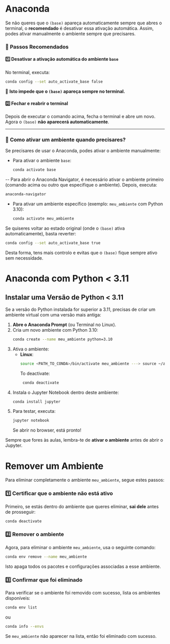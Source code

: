 # Anaconda

Se não queres que o `(base)` apareça automaticamente sempre que abres o terminal, o **recomendado** é desativar essa ativação automática. Assim, podes ativar manualmente o ambiente sempre que precisares.  

### 🔹 **Passos Recomendados**  

#### 1️⃣ **Desativar a ativação automática do ambiente `base`**  
No terminal, executa:  
```bash
conda config --set auto_activate_base false
```
🔹 **Isto impede que o `(base)` apareça sempre no terminal.**

#### 2️⃣ **Fechar e reabrir o terminal**  
Depois de executar o comando acima, fecha o terminal e abre um novo. Agora o `(base)` **não aparecerá automaticamente**.

---

### 🔹 **Como ativar um ambiente quando precisares?**  
Se precisares de usar o Anaconda, podes ativar o ambiente manualmente:  
- Para ativar o ambiente `base`:  
  ```bash
  conda activate base
  ```
-- Para abrir o Anaconda Navigator, é necessário ativar o ambiente primeiro (comando acima ou outro que especifique o ambiente). Depois, executa:  
  ```bash
  anaconda-navigator
  ```
- Para ativar um ambiente específico (exemplo: `meu_ambiente` com Python 3.10):  
  ```bash
  conda activate meu_ambiente
  ```

Se quiseres voltar ao estado original (onde o `(base)` ativa automaticamente), basta reverter:  
```bash
conda config --set auto_activate_base true
```

Desta forma, tens mais controlo e evitas que o `(base)` fique sempre ativo sem necessidade.


# Anaconda com Python < 3.11

## **Instalar uma Versão de Python < 3.11**  
Se a versão do Python instalada for superior a 3.11, precisas de criar um ambiente virtual com uma versão mais antiga:  

1. **Abre o Anaconda Prompt** (ou Terminal no Linux).  
2. Cria um novo ambiente com Python 3.10:  
   ```bash
   conda create --name meu_ambiente python=3.10
   ```  
3. Ativa o ambiente:  
   - **Linux**:  
     ```bash
     source <PATH_TO_CONDA>/bin/activate meu_ambiente ---> source ~/anaconda3/bin/activate meu_ambiente  OR conda activate meu_ambiente
     ```  
     To deactivate:  
     ```bash
      conda deactivate
      ```
4. Instala o Jupyter Notebook dentro deste ambiente:  
   ```bash
   conda install jupyter  
   ```  
5. Para testar, executa:  
   ```bash
   jupyter notebook
   ```  
   Se abrir no browser, está pronto!   

Sempre que fores às aulas, lembra-te de **ativar o ambiente** antes de abrir o Jupyter.  


# Remover um Ambiente

Para eliminar completamente o ambiente `meu_ambiente`, segue estes passos:  

### 1️⃣ **Certificar que o ambiente não está ativo**  
Primeiro, se estás dentro do ambiente que queres eliminar, **sai dele** antes de prosseguir:  
```bash
conda deactivate
```

### 2️⃣ **Remover o ambiente**  
Agora, para eliminar o ambiente `meu_ambiente`, usa o seguinte comando:  
```bash
conda env remove --name meu_ambiente
```
Isto apaga todos os pacotes e configurações associadas a esse ambiente.  

### 3️⃣ **Confirmar que foi eliminado**  
Para verificar se o ambiente foi removido com sucesso, lista os ambientes disponíveis:  
```bash
conda env list
```
ou  
```bash
conda info --envs
```
Se `meu_ambiente` não aparecer na lista, então foi eliminado com sucesso. 